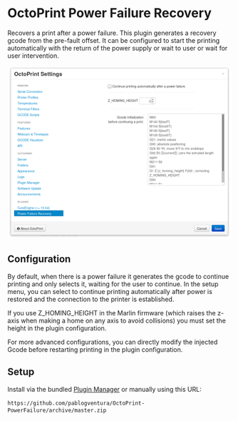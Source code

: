 # OctoPrint Power Failure Recovery

Recovers a print after a power failure. This plugin generates a recovery gcode from the pre-fault offset.
It can be configured to start the printing automatically with the return of the power supply or wait to user  or wait for user intervention.

![alt text](./extras/img/settings_screenshot.png)

## Configuration

By default, when there is a power failure it generates the gcode to continue printing and only selects it, waiting for the user to continue. In the setup menu, you can select to continue printing automatically after power is restored and the connection to the printer is established.

If you use Z_HOMING_HEIGHT in the Marlin firmware (which raises the z-axis when making a home on any axis to avoid collisions) you must set the height in the plugin configuration.

For more advanced configurations, you can directly modify the injected Gcode before restarting printing in the plugin configuration.

## Setup

Install via the bundled [Plugin Manager](https://github.com/foosel/OctoPrint/wiki/Plugin:-Plugin-Manager)
or manually using this URL:

    https://github.com/pablogventura/OctoPrint-PowerFailure/archive/master.zip
